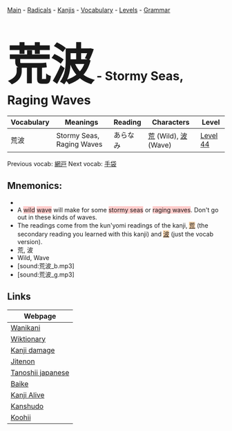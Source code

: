<style> bigfont {font-size: 100px}</style>
[Main](../README.md) -
[Radicals](../radicals.md) -
[Kanjis](../kanjis.md) -
[Vocabulary](../vocabulary.md) -
[Levels](../levels.md) -
[Grammar](../grammar.md)
# <bigfont> 荒波</bigfont> - Stormy Seas, Raging Waves 

| Vocabulary | Meanings | Reading | Characters | Level |
| --- | --- | --- | --- | --- |
| 荒波 | Stormy Seas, Raging Waves | あらなみ |  [荒](../kanjis/荒.md) (Wild), [波](../kanjis/波.md) (Wave) | [Level 44](../levels/wk_level44.md) |

Previous vocab: [網戸](網戸.md) Next vocab: [手袋](手袋.md) 

## Mnemonics:

* 
* A <span style="background-color:#ffcccb"> wild</span> <span style="background-color:#ffcccb"> wave</span> will make for some <span style="background-color:#ffcccb"> stormy seas</span> or <span style="background-color:#ffcccb"> raging waves</span>. Don't go out in these kinds of waves.
* The readings come from the kun'yomi readings of the kanji, <span style="background-color:#fed8b1"> [荒](https://jisho.org/search/荒)</span> (the secondary reading you learned with this kanji) and <span style="background-color:#fed8b1"> [波](https://jisho.org/search/波)</span> (just the vocab version).
* 荒, 波
* Wild, Wave
* [sound:荒波_b.mp3]
* [sound:荒波_g.mp3]


## Links 

| Webpage |
| --- |
| [Wanikani          ](https://www.wanikani.com/kanji/荒波) |
| [Wiktionary        ](https://en.wiktionary.org/wiki/荒波) |
| [Kanji damage      ](http://www.kanjidamage.com/kanji/search?utf8=✓&q=荒波) |
| [Jitenon           ](https://jitenon.com/kanji/荒波) |
| [Tanoshii japanese ](https://www.tanoshiijapanese.com/dictionary/kanji.cfm?k=荒波) |
| [Baike             ](https://baike.baidu.com/item/荒波) |
| [Kanji Alive       ](https://app.kanjialive.com/荒波) |
| [Kanshudo          ](https://www.kanshudo.com/searchmn?q=荒波) |
| [Koohii            ](https://kanji.koohii.com/study/kanji/荒波) |
